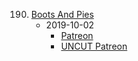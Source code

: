190. [Boots And Pies](https://linuxgamecast.com/2019/10/lwdw-190/)
     * 2019-10-02
        * [Patreon](https://www.patreon.com/posts/lwdw-190-boots-30448982)
        * [UNCUT Patreon](https://www.patreon.com/posts/lwdw-190-live-30448941)
